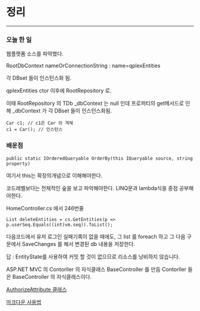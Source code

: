 
# 정리
---
### 오늘 한 일
웹플랫폼 소스를 파악했다.

RootDbContext
nameOrConnectionString : name=qplexEntities

각 DBset 들이 인스턴스화 됨.

qplexEntities ctor 이후에 RootRepository 로.

이때 RootRepository 의 TDb _dbContext 는 null 인데
프로퍼티의 get메서드로 인해 _dbContext 가 각 DBset 들이 인스턴스화됨.

<pre><code>Car c1; // c1은 Car 의 객체
c1 = Car(); // 인스턴스</code></pre>

### 배운점
<pre><code>public static IOrderedQueryable OrderBy(this IQueryable source, string property)</code></pre>
여기서 this는 확장의개념으로 이해해야한다.

코드레벨보다는 전체적인 숲을 보고 파악해야한다.
LINQ문과 lambda식을 중점 공부해야한다.

HomeController.cs 에서 246번줄
<pre><code>List deleteEntities = cs.GetEntities(p => p.userSeq.Equals((int)vm.seq)).ToList();</code></pre>

다음코드에서 유저 로그인 실패기록이 없을 때에도, 그 list 를 foreach 하고 그 다음 구문에서 SaveChanges 를 해서 변경된 db 내용을 저장한다.

답 : EntityState를 사용하여 커밋 할 것이 없으므로 리소스를 낭비하지 않습니다.

ASP.NET MVC 의 Contorller 의 자식클래스 BaseController 를 만듬
Contorller 들은 BaseController 의 자식클래스이다.

[AuthorizeAttribute 클래스](https://blog.aliencube.org/ko/2015/02/17/distinguishing-forbidden-from-unauhthorized-in-aspnet-mvc-apps/)

[마크다운 사용법](https://gist.github.com/ihoneymon/652be052a0727ad59601)